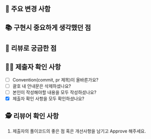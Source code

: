 ## 📝 주요 변경 사함
<!-- 어떤 클래스를 어떻게 변경했다. 그냥 러프하게 작성해두셔도 됩니다 -->

## 📚 구현시 중요하게 생각했던 점
<!-- 코드 구현 시 본인이 중요하게 생겼던 점을 작성합니다 -->

## 🤔 리뷰로 궁금한 점
<!-- 확인받고 싶은 기준을 작성해주시면 좋습니다. -->
<!-- 저에게 리뷰를 받고 싶다면, Reviewer에 @gnsals0904를 태그해주세요. -->

## 🧑‍💻 제출자 확인 사항
- [ ] Convention(commit, pr 제목)이 올바른가요?
- [ ] 괄호 내 안내문은 삭제하셨나요?
- [ ] 본인이 작성해야할 내용을 모두 작성하셨나요?
- [x] 제출자 확인 사항을 모두 확인하셨나요?

## 🕵️ 리뷰어 확인 사항
1. 제출자의 풀이코드의 좋은 점 혹은 개선사항을 남기고 Approve 해주세요.
